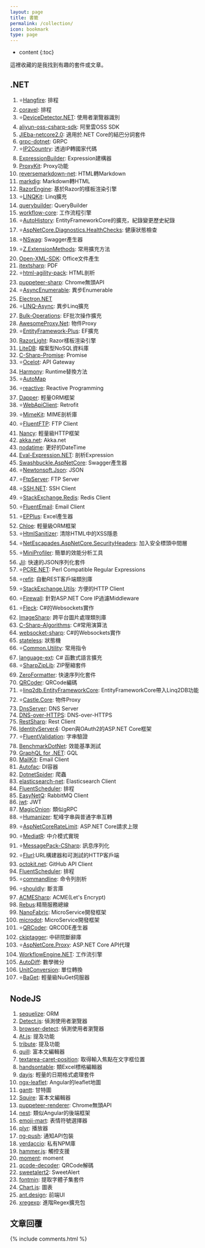 ```yaml
---
layout: page
title: 書籤
permalink: /collection/
icon: bookmark
type: page
---
```


* content
{:toc}

這裡收藏的是我找到有趣的套件或文章。

## .NET
1. ⭐[Hangfire](https://github.com/HangfireIO/Hangfire): 排程
2. [coravel](https://github.com/jamesmh/coravel): 排程
3. ⭐[DeviceDetector.NET](https://github.com/totpero/DeviceDetector.NET): 使用者瀏覽器識別
4. [aliyun-oss-csharp-sdk](https://github.com/aliyun/aliyun-oss-csharp-sdk): 阿里雲OSS SDK
5. [JIEba-netcore2.0](https://github.com/SilentCC/JIEba-netcore2.0): 適用於.NET Core的結巴分詞套件
6. [grpc-dotnet](https://github.com/grpc/grpc-dotnet): GRPC
7. ⭐[IP2Country](https://github.com/RobThree/IP2Country): 透過IP轉國家代碼
8. [ExpressionBuilder](https://github.com/dbelmont/ExpressionBuilder): Expression建構器
9. [ProxyKit](https://github.com/damianh/ProxyKit): Proxy功能
10. [reversemarkdown-net](https://github.com/mysticmind/reversemarkdown-net): HTML轉Markdown
11. [markdig](https://github.com/lunet-io/markdig): Markdown轉HTML
12. [RazorEngine](https://github.com/Antaris/RazorEngine): 基於Razor的樣板渲染引擎
13. ⭐[LINQKit](https://github.com/scottksmith95/LINQKit): Linq擴充
14. [querybuilder](https://github.com/sqlkata/querybuilder): QueryBuilder
15. [workflow-core](https://github.com/danielgerlag/workflow-core): 工作流程引擎
16. ⭐[AutoHistory](https://github.com/Arch/AutoHistory): EntityFrameworkCore的擴充，紀錄變更歷史紀錄
17. ⭐[AspNetCore.Diagnostics.HealthChecks](https://github.com/Xabaril/AspNetCore.Diagnostics.HealthChecks): 健康狀態檢查
18. ⭐[NSwag](https://github.com/RicoSuter/NSwag): Swagger產生器
19. ⭐[Z.ExtensionMethods](https://github.com/zzzprojects/Z.ExtensionMethods): 常用擴充方法
20. [Open-XML-SDK](https://github.com/OfficeDev/Open-XML-SDK): Office文件產生
21. [itextsharp](https://github.com/itext/itextsharp): PDF
22. ⭐[html-agility-pack](https://github.com/zzzprojects/html-agility-pack): HTML剖析
23. [puppeteer-sharp](https://github.com/kblok/puppeteer-sharp): Chrome無頭API
24. ⭐[AsyncEnumerable](https://github.com/Dasync/AsyncEnumerable): 異步Enumerable
25. [Electron.NET](https://github.com/ElectronNET/Electron.NET)
26. ⭐[LINQ-Async](https://github.com/zzzprojects/LINQ-Async): 異步Linq擴充
27. [Bulk-Operations](https://github.com/zzzprojects/Bulk-Operations): EF批次操作擴充
28. [AwesomeProxy.Net](https://github.com/isdaniel/AwesomeProxy.Net): 物件Proxy
29. ⭐[EntityFramework-Plus](https://github.com/zzzprojects/EntityFramework-Plus): EF擴充
30. [RazorLight](https://github.com/toddams/RazorLight): Razor樣板渲染引擎
31. [LiteDB](https://github.com/mbdavid/LiteDB): 檔案型NoSQL資料庫
32. [C-Sharp-Promise](https://github.com/Real-Serious-Games/C-Sharp-Promise): Promise
33. ⭐[Ocelot](https://github.com/ThreeMammals/Ocelot): API Gateway
34. [Harmony](https://github.com/pardeike/Harmony): Runtime替換方法
35. ⭐[AutoMap](https://github.com/AutoMapper/AutoMapper)
36. ⭐[reactive](https://github.com/dotnet/reactive): Reactive Programming
37. [Dapper](https://github.com/StackExchange/Dapper): 輕量ORM框架
38. ⭐[WebApiClient](https://github.com/dotnetcore/WebApiClient): Retrofit
39. ⭐[MimeKit](https://github.com/jstedfast/MimeKit): MIME剖析庫
40. ⭐[FluentFTP](https://github.com/robinrodricks/FluentFTP): FTP Client
41. [Nancy](https://github.com/NancyFx/Nancy): 輕量級HTTP框架
42. [akka.net](https://github.com/akkadotnet/akka.net): Akka.net
43. [nodatime](https://github.com/nodatime/nodatime): 更好的DateTime
44. [Eval-Expression.NET](https://github.com/zzzprojects/Eval-Expression.NET): 剖析Expression
45. [Swashbuckle.AspNetCore](https://github.com/domaindrivendev/Swashbuckle.AspNetCore): Swagger產生器
46. ⭐[Newtonsoft.Json](https://github.com/JamesNK/Newtonsoft.Json): JSON
47. ⭐[FtpServer](https://github.com/FubarDevelopment/FtpServer): FTP Server
48. ⭐[SSH.NET](https://github.com/sshnet/SSH.NET): SSH Client
49. ⭐[StackExchange.Redis](https://github.com/StackExchange/StackExchange.Redis): Redis Client
50. ⭐[FluentEmail](https://github.com/lukencode/FluentEmail): Email Client
51. ⭐[EPPlus](https://github.com/JanKallman/EPPlus): Excel產生器
52. [Chloe](https://github.com/shuxinqin/Chloe): 輕量級ORM框架
53. ⭐[HtmlSanitizer](https://github.com/mganss/HtmlSanitizer): 清除HTML中的XSS隱患
54. ⭐[NetEscapades.AspNetCore.SecurityHeaders](https://github.com/andrewlock/NetEscapades.AspNetCore.SecurityHeaders): 加入安全標頭中間層
55. ⭐[MiniProfiler](https://github.com/MiniProfiler/dotnet): 簡單的效能分析工具
56. [Jil](https://github.com/kevin-montrose/Jil): 快速的JSON序列化套件
57. ⭐[PCRE.NET](https://github.com/ltrzesniewski/pcre-net): Perl Compatible Regular Expressions
58. ⭐[refit](https://github.com/reactiveui/refit): 自動REST客戶端類別庫
59. ⭐[StackExchange.Utils](https://github.com/StackExchange/StackExchange.Utils): 方便的HTTP Client
60. ⭐[Firewall](https://github.com/dustinmoris/Firewall): 針對ASP.NET Core IP過濾Middleware
61. ⭐[Fleck](https://github.com/statianzo/Fleck): C#的Websockets實作
62. [ImageSharp](https://github.com/SixLabors/ImageSharp): 跨平台圖片處理類別庫
63. [C-Sharp-Algorithms](https://github.com/aalhour/C-Sharp-Algorithms): C#常用演算法
64. [websocket-sharp](https://github.com/sta/websocket-sharp): C#的Websockets實作
65. [stateless](https://github.com/dotnet-state-machine/stateless): 狀態機
66. ⭐[Common.Utility](https://github.com/Jimmey-Jiang/Common.Utility): 常用指令
67. [language-ext](https://github.com/louthy/language-ext): C# 函數式語言擴充
68. ⭐[SharpZipLib](https://github.com/icsharpcode/SharpZipLib): ZIP壓縮套件
69. [ZeroFormatter](https://github.com/neuecc/ZeroFormatter): 快速序列化套件
70. [QRCoder](https://github.com/codebude/QRCoder): QRCode編碼
71. ⭐[linq2db.EntityFrameworkCore](https://github.com/linq2db/linq2db.EntityFrameworkCore): EntityFrameworkCore帶入Linq2DB功能
72. ⭐[Castle.Core](https://github.com/castleproject/Core): 物件Proxy
73. [DnsServer](https://github.com/TechnitiumSoftware/DnsServer): DNS Server
74. [DNS-over-HTTPS](https://github.com/TechnitiumSoftware/DNS-over-HTTPS): DNS-over-HTTPS
75. [RestSharp](https://github.com/restsharp/RestSharp): Rest Client
76. [IdentityServer4](https://github.com/IdentityServer/IdentityServer4): Open與OAuth2的ASP.NET Core框架
77. ⭐[FluentValidation](https://github.com/JeremySkinner/FluentValidation): 字串驗證
78. [BenchmarkDotNet](https://github.com/dotnet/BenchmarkDotNet): 效能基準測試
79. [GraphQL for .NET](https://github.com/graphql-dotnet/graphql-dotnet): GQL
80. [MailKit](https://github.com/jstedfast/MailKit): Email Client
81. [Autofac](https://github.com/autofac/Autofac): DI容器
82. [DotnetSpider](https://github.com/dotnetcore/DotnetSpider): 爬蟲
83. [elasticsearch-net](https://github.com/elastic/elasticsearch-net): Elasticsearch Client
84. [FluentScheduler](https://github.com/fluentscheduler/FluentScheduler): 排程
85. [EasyNetQ](https://github.com/EasyNetQ/EasyNetQ): RabbitMQ Client
86. [jwt](https://github.com/jwt-dotnet/jwt): JWT
87. [MagicOnion](https://github.com/Cysharp/MagicOnion): 類似gRPC
88. ⭐[Humanizer](https://github.com/Humanizr/Humanizer): 駝峰字串與普通字串互轉
89. ⭐[AspNetCoreRateLimit](https://github.com/stefanprodan/AspNetCoreRateLimit): ASP.NET Core請求上限
90. ⭐[MediatR](https://github.com/jbogard/MediatR): 中介模式實現
91. ⭐[MessagePack-CSharp](https://github.com/neuecc/MessagePack-CSharp): 訊息序列化
92. ⭐[Flurl](https://github.com/tmenier/Flurl):URL構建器和可測試的HTTP客戶端
93. [octokit.net](https://github.com/octokit/octokit.net): GitHub API Client
94. [FluentScheduler](https://github.com/fluentscheduler/FluentScheduler): 排程
95. ⭐[commandline](https://github.com/commandlineparser/commandline): 命令列剖析
96. ⭐[shouldly](https://github.com/shouldly/shouldly): 斷言庫
97. [ACMESharp](https://github.com/ebekker/ACMESharp): ACME(Let's Encrypt)
98. [Rebus](https://github.com/rebus-org/Rebus):精簡服務總線
99. [NanoFabric](https://github.com/geffzhang/NanoFabric): MicroService開發框架
100. [microdot](https://github.com/gigya/microdot): MicroService開發框架
101. ⭐[QRCoder](https://github.com/codebude/QRCoder): QRCODE產生器
102. [ckiptagger](https://github.com/ckiplab/ckiptagger): 中研院斷辭庫
103. ⭐[AspNetCore.Proxy](https://github.com/twitchax/AspNetCore.Proxy): ASP.NET Core API代理
104. [WorkflowEngine.NET](https://github.com/optimajet/WorkflowEngine.NET): 工作流引擎
105. [AutoDiff](https://github.com/alexshtf/autodiff): 數學微分
106. [UnitConversion](https://github.com/atulmish/UnitConversion): 單位轉換
107. ⭐[BaGet](https://github.com/loic-sharma/BaGet): 輕量級NuGet伺服器

## NodeJS
1. [sequelize](https://github.com/sequelize/sequelize): ORM
2. [Detect.js](https://github.com/darcyclarke/Detect.js): 偵測使用者瀏覽器
3. [browser-detect](https://github.com/KennethanCeyer/browser-detect): 偵測使用者瀏覽器
4. [At.js](https://github.com/ichord/At.js): 提及功能
5. [tribute](https://github.com/zurb/tribute): 提及功能
6. [quill](https://github.com/quilljs/quill): 富本文編輯器
7. [textarea-caret-position](https://github.com/component/textarea-caret-position): 取得輸入焦點在文字框位置
8. [handsontable](https://github.com/handsontable/handsontable): 類Excel標格編輯器
9. [dayjs](https://github.com/iamkun/dayjs): 輕量的日期格式處理套件
10. [ngx-leaflet](https://github.com/Asymmetrik/ngx-leaflet): Angular的leaflet地圖
11. [gantt](https://github.com/frappe/gantt): 甘特圖
12. [Squire](https://github.com/neilj/Squire): 富本文編輯器
13. [puppeteer-renderer](https://github.com/zenato/puppeteer-renderer): Chrome無頭API
14. [nest](https://github.com/nestjs/nest): 類似Angular的後端框架
15. [emoji-mart](https://github.com/missive/emoji-mart): 表情符號選擇器
16. [plyr](https://github.com/sampotts/plyr): 播放器
17. [ng-push](https://github.com/flauc/ng-push): 通知API包裝
18. [verdaccio](https://github.com/verdaccio/verdaccio): 私有NPM庫
19. [hammer.js](https://github.com/hammerjs/hammer.js): 觸控支援
20. [moment](https://github.com/moment/moment): moment
21. [qcode-decoder](https://github.com/cirocosta/qcode-decoder): QRCode解碼
22. [sweetalert2](https://github.com/sweetalert2/sweetalert2): SweetAlert
23. [fontmin](https://github.com/ecomfe/fontmin): 提取字體子集套件
24. [Chart.js](https://github.com/chartjs/Chart.js): 圖表
25. [ant.design](https://ant.design/): 前端UI
26. [xregexp](https://github.com/slevithan/xregexp): 進階Regex擴充包

## 文章回覆

{% include comments.html %}
